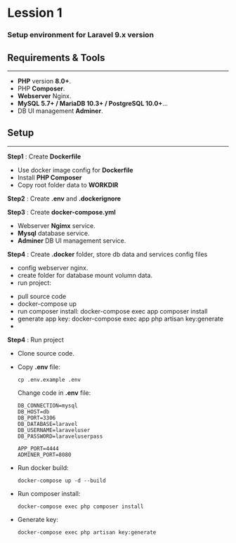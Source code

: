 # **Lession 1**

### Setup environment for Laravel 9.x version


## **Requirements & Tools**
---
- **PHP** version **8.0+**.
- PHP **Composer**.
- **Webserver** Nginx.
- **MySQL 5.7+ / MariaDB 10.3+ / PostgreSQL 10.0+**...
- DB UI management **Adminer**.

## Setup
---
**Step1** : Create **Dockerfile**
+ Use docker image config for **Dockerfile**
+ Install **PHP Composer**
+ Copy root folder data to **WORKDIR**

**Step2** : Create **.env** and **.dockerignore**

**Step3** : Create **docker-compose.yml**
+ Webserver **Ngimx** service.
+ **Mysql** database service.
+ **Adminer** DB UI management service.

**Step4** : Create **.docker** folder, store db data and services config files
- config webserver nginx.
- create folder for database mount volumn data.
- run project:
+ pull source code
+ docker-compose up
+ run composer install: docker-compose exec app composer install
+ generate app key: docker-compose exec app php artisan key:generate
+ 
**Step4** : Run project
+ Clone source code.
+ Copy **.env** file:
    ```
    cp .env.example .env
    ```
   Change code in **.env** file:

    ```
    DB_CONNECTION=mysql
    DB_HOST=db
    DB_PORT=3306
    DB_DATABASE=laravel
    DB_USERNAME=laraveluser
    DB_PASSWORD=laraveluserpass

    APP_PORT=4444
    ADMINER_PORT=8080
    ```
+ Run docker build:
    ```
    docker-compose up -d --build
    ```
+ Run composer install:
  ```
  docker-compose exec php composer install
  ```
+ Generate key:
  ```
  docker-compose exec php artisan key:generate
  ```